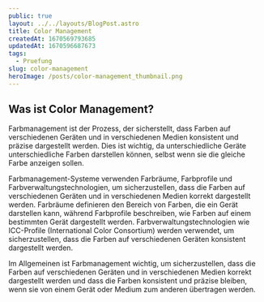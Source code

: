 ```yaml
---
public: true
layout: ../../layouts/BlogPost.astro
title: Color Management
createdAt: 1670569793685
updatedAt: 1670596687673
tags:
  - Pruefung
slug: color-management
heroImage: /posts/color-management_thumbnail.png
---
```



## Was ist Color Management?

Farbmanagement ist der Prozess, der sicherstellt, dass Farben auf verschiedenen Geräten und in verschiedenen Medien konsistent und präzise dargestellt werden. Dies ist wichtig, da unterschiedliche Geräte unterschiedliche Farben darstellen können, selbst wenn sie die gleiche Farbe anzeigen sollen.

Farbmanagement-Systeme verwenden Farbräume, Farbprofile und Farbverwaltungstechnologien, um sicherzustellen, dass die Farben auf verschiedenen Geräten und in verschiedenen Medien korrekt dargestellt werden. Farbräume definieren den Bereich von Farben, die ein Gerät darstellen kann, während Farbprofile beschreiben, wie Farben auf einem bestimmten Gerät dargestellt werden. Farbverwaltungstechnologien wie ICC-Profile (International Color Consortium) werden verwendet, um sicherzustellen, dass die Farben auf verschiedenen Geräten konsistent dargestellt werden.

Im Allgemeinen ist Farbmanagement wichtig, um sicherzustellen, dass die Farben auf verschiedenen Geräten und in verschiedenen Medien korrekt dargestellt werden und dass die Farben konsistent und präzise bleiben, wenn sie von einem Gerät oder Medium zum anderen übertragen werden.